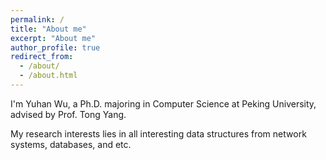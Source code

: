 ```yaml
---
permalink: /
title: "About me"
excerpt: "About me"
author_profile: true
redirect_from: 
  - /about/
  - /about.html
---
```


I'm Yuhan Wu, a Ph.D. majoring in Computer Science at Peking University, advised by Prof. Tong Yang. 

My research interests lies in all interesting data structures from network systems, databases, and etc.
